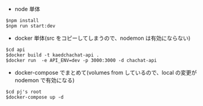 - node 単体

```
$npm install
$npm run start:dev
```

- docker 単体(src をコピーしてしまうので、nodemon は有効にならない)

```
$cd api
$docker build -t kaedchachat-api .
$docker run  -e API_ENV=dev -p 3000:3000 -d chachat-api
```

- docker-compose でまとめて(volumes from しているので、local の変更が nodemon で有効になる)

```
$cd pj's root
$docker-compose up -d
```
